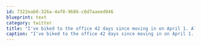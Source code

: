 ```yaml
---
id: 7322eab0-326a-4af0-9686-c0d7aaeed046
blueprint: text
category: twitter
title: "I've biked to the office 42 days since moving in on April 1. Also logged 900K+ on/offroad this year"
caption: "I've biked to the office 42 days since moving in on April 1. Also logged 900K+ on/offroad this year"
---
```

